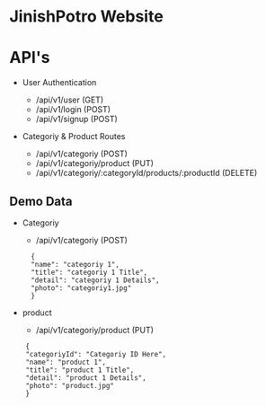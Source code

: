 # JinishPotro Website

# API's

- User Authentication

  - /api/v1/user (GET)
  - /api/v1/login (POST)
  - /api/v1/signup (POST)

- Categoriy & Product Routes
  - /api/v1/categoriy (POST)
  - /api/v1/categoriy/product (PUT)
  - /api/v1/categoriy/:categoryId/products/:productId (DELETE)

## Demo Data

- Categoriy

  - /api/v1/categoriy (POST)

  ```
    {
    "name": "categoriy 1",
    "title": "categoriy 1 Title",
    "detail": "categoriy 1 Details",
    "photo": "categoriy1.jpg"
    }
  ```

- product
  - /api/v1/categoriy/product (PUT)

```
    {
    "categoriyId": "Categoriy ID Here",
    "name": "product 1",
    "title": "product 1 Title",
    "detail": "product 1 Details",
    "photo": "product.jpg"
    }
```
